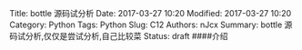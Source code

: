 Title: bottle 源码试分析
Date: 2017-03-27 10:20
Modified: 2017-03-27 10:20
Category: Python
Tags: Python
Slug: C12
Authors: nJcx
Summary: bottle 源码试分析,仅仅是尝试分析,自己比较菜
Status: draft
####介绍




